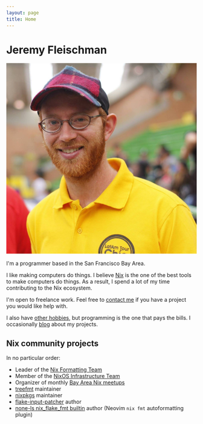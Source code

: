 ```yaml
---
layout: page
title: Home
---
```


# Jeremy Fleischman

<img src="/public/img/jfly.jpg" alt="Picture of me" class="profile-pic">

I'm a programmer based in the San Francisco Bay Area.

I like making computers do things. I believe [Nix](https://nixos.org) is the
one of the best tools to make computers do things. As a result, I spend a lot
of my time contributing to the Nix ecosystem.

I'm open to freelance work. Feel free to [contact me](/contact/) if you have a
project you would like help with.

I also have [other hobbies](/about), but programming is the one that pays the
bills. I occasionally [blog](/blog) about my projects.

## Nix community projects

In no particular order:

- Leader of the [Nix Formatting Team](https://nixos.org/community/teams/formatting/)
- Member of the [NixOS Infrastructure Team](https://nixos.org/community/teams/infrastructure/)
- Organizer of monthly [Bay Area Nix meetups](https://discourse.nixos.org/search?q=Bay%20Area%20Nix%20Meetup%20%23events%20%40jfly%20order%3Alatest_topic)
- [treefmt](https://treefmt.com/) maintainer
- [nixpkgs](https://github.com/NixOS/nixpkgs) maintainer
- [flake-input-patcher](https://github.com/jfly/flake-input-patcher) author
- [none-ls nix_flake_fmt builtin](https://github.com/nvimtools/none-ls.nvim/blob/main/doc/BUILTINS.md#nix_flake_fmt) author (Neovim `nix fmt` autoformatting plugin)
